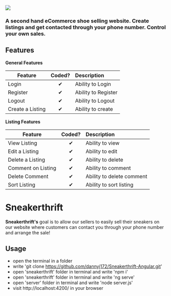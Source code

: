 ![](http://imgur.com/t3teAxi.png)

### A second hand eCommerce shoe selling website. Create listings and get contacted through your phone number. Control your own sales.

## Features

<b>General Features</b>

| Feature          |  Coded?  | Description         |
| ---------------- | :------: | :------------------ |
| Login            | &#10004; | Ability to Login    |
| Register         | &#10004; | Ability to Register |
| Logout           | &#10004; | Ability to Logout   |
| Create a Listing | &#10004; | Ability to create   |

<b>Listing Features</b>

| Feature            |  Coded?  | Description               |
| ------------------ | :------: | :------------------------ |
| View Listing       | &#10004; | Ability to view           |
| Edit a Listing     | &#10004; | Ability to edit           |
| Delete a Listing   | &#10004; | Ability to delete         |
| Comment on Listing | &#10004; | Ability to comment        |
| Delete Comment     | &#10004; | Ability to delete comment |
| Sort Listing       | &#10004; | Ability to sort listing   |

# Sneakerthrift

**Sneakerthrift's** goal is to allow our sellers to easily sell their sneakers on our website where customers can contact you through your phone number and arrange the sale!

## Usage

- open the terminal in a folder
- write 'git clone https://github.com/dannyj172/Sneakerthrift-Angular.git'
- open 'sneakerthrift' folder in terminal and write 'npm i'
- open 'sneakerthrift' folder in terminal and write 'ng serve'
- open 'server' folder in terminal and write 'node server.js'
- visit http://localhost:4200/ in your browser
